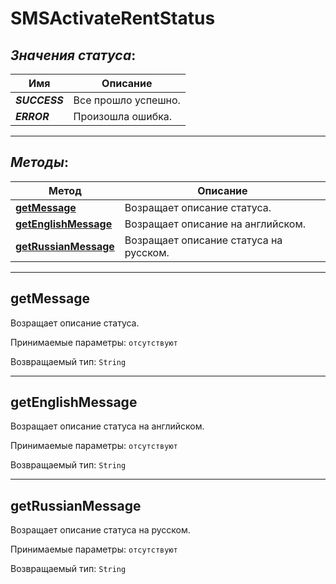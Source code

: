 # SMSActivateRentStatus

## *Значения статуса*:

Имя | Описание
---- | ----
<em>**SUCCESS**</em> | Все прошло успешно.
<em>**ERROR**</em> | Произошла ошибка.

<hr/>

## *Методы*:

Метод | Описание
------------- | -------------
[**getMessage**](SMSActivateRentStatus.md#getMessage) | Возращает описание статуса.
[**getEnglishMessage**](SMSActivateRentStatus.md#getEnglishMessage) | Возращает описание на английском.
[**getRussianMessage**](SMSActivateRentStatus.md#getRussianMessage) | Возращает описание статуса на русском.

<hr/>

<a name="getMessage"></a>
## **getMessage**

Возращает описание статуса.

Принимаемые параметры:
`отсутствуют`

Возвращаемый тип:
`String`

<hr/>

<a name="getEnglishMessage"></a>
## **getEnglishMessage**

Возращает описание статуса на английском.

Принимаемые параметры:
`отсутствуют`

Возвращаемый тип:
`String`

<hr/>

<a name="getRussianMessage"></a>
## **getRussianMessage**

Возращает описание статуса на русском.

Принимаемые параметры:
`отсутствуют`

Возвращаемый тип:
`String`
